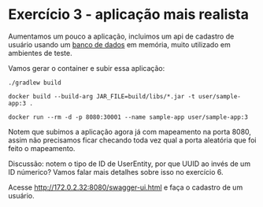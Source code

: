 # Exercício 3 - aplicação mais realista

Aumentamos um pouco a aplicação, incluimos um api de cadastro de usuário usando um [banco de dados](https://www.h2database.com/html/main.html) em memória, muito utilizado em ambientes de teste. 

Vamos gerar o container e subir essa aplicação: 

```
./gradlew build

docker build --build-arg JAR_FILE=build/libs/*.jar -t user/sample-app:3 .

docker run --rm -d -p 8080:30001 --name sample-app user/sample-app:3
```

Notem que subimos a aplicação agora já com mapeamento na porta 8080, assim não precisamos ficar checando toda vez qual a porta aleatória que foi feito o mapeamento.

Discussão: notem o tipo de ID de UserEntity, por que UUID ao invés de um ID númerico? Vamos falar mais detalhes sobre isso no exercício 6.

Acesse http://172.0.2.32:8080/swagger-ui.html e faça o cadastro de um usuário.
